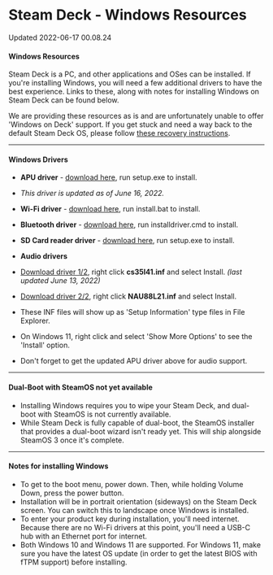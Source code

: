 # Steam Deck - Windows Resources
Updated 2022-06-17 00.08.24

#### Windows Resources
  
Steam Deck is a PC, and other applications and OSes can be installed. If you're installing Windows, you will need a few additional drivers to have the best experience. Links to these, along with notes for installing Windows on Steam Deck can be found below.  
  
We are providing these resources as is and are unfortunately unable to offer 'Windows on Deck' support. If you get stuck and need a way back to the default Steam Deck OS, please follow [these recovery instructions](https://help.steampowered.com/en/faqs/view/1B71-EDF2-EB6D-2BB3).  
  

---
  
#### Windows Drivers
  

* **APU driver** - [download here](https://steamdeck-packages.steamos.cloud/misc/windows/drivers/APU_220520a-377788E-2206021014.zip), run setup.exe to install.  

*  *This driver is updated as of June 16, 2022.*
* **Wi-Fi driver** - [download here](https://steamdeck-packages.steamos.cloud/misc/windows/drivers/RTLWlanE_WindowsDriver_2024.0.10.137_Drv_3.00.0039_Win11.L.zip), run install.bat to install.
* **Bluetooth driver** - [download here](https://steamdeck-packages.steamos.cloud/misc/windows/drivers/RTBlueR_FilterDriver_1041.3005_1201.2021_new_L.zip), run installdriver.cmd to install.
* **SD Card reader driver** - [download here](https://steamdeck-packages.steamos.cloud/misc/windows/drivers/BayHub_SD_STOR_installV3.4.01.89_W10W11_logoed_20220228.zip), run setup.exe to install.
* **Audio drivers**    

* [Download driver 1/2](https://steamdeck-packages.steamos.cloud/misc/windows/drivers/cs35l41_062022.zip), right click **cs35l41.inf** and select Install. *(last updated June 13, 2022)*
* [Download driver 2/2](https://steamdeck-packages.steamos.cloud/misc/windows/drivers/NAU88L21_x64_1.0.6.0_WHQL%20-%20DUA_BIQ_WHQL.zip), right click **NAU88L21.inf** and select Install.
*  These INF files will show up as 'Setup Information' type files in File Explorer.
*  On Windows 11, right click and select 'Show More Options' to see the 'Install' option.
*  Don't forget to get the updated APU driver above for audio support.

  

---
  
#### Dual-Boot with SteamOS not yet available
  

* Installing Windows requires you to wipe your Steam Deck, and dual-boot with SteamOS is not currently available.
* While Steam Deck is fully capable of dual-boot, the SteamOS installer that provides a dual-boot wizard isn't ready yet. This will ship alongside SteamOS 3 once it's complete.

  

---
  
#### Notes for installing Windows
  

* To get to the boot menu, power down. Then, while holding Volume Down, press the power button.
* Installation will be in portrait orientation (sideways) on the Steam Deck screen. You can switch this to landscape once Windows is installed.
* To enter your product key during installation, you'll need internet. Because there are no Wi-Fi drivers at this point, you'll need a USB-C hub with an Ethernet port for internet.
* Both Windows 10 and Windows 11 are supported. For Windows 11, make sure you have the latest OS update (in order to get the latest BIOS with fTPM support) before installing.